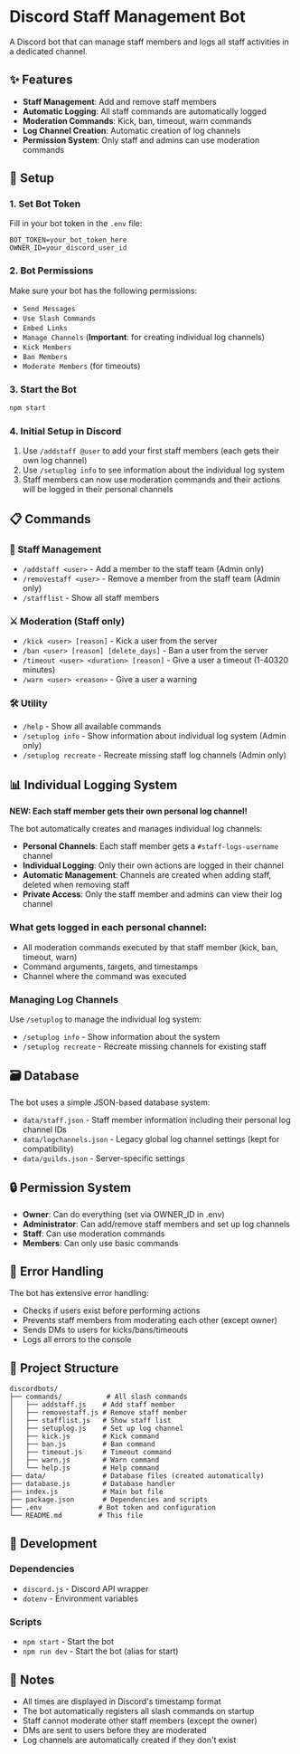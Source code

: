 # Discord Staff Management Bot

A Discord bot that can manage staff members and logs all staff activities in a dedicated channel.

## ✨ Features

- **Staff Management**: Add and remove staff members
- **Automatic Logging**: All staff commands are automatically logged
- **Moderation Commands**: Kick, ban, timeout, warn commands
- **Log Channel Creation**: Automatic creation of log channels
- **Permission System**: Only staff and admins can use moderation commands

## 🚀 Setup

### 1. Set Bot Token
Fill in your bot token in the `.env` file:
```
BOT_TOKEN=your_bot_token_here
OWNER_ID=your_discord_user_id
```

### 2. Bot Permissions
Make sure your bot has the following permissions:
- `Send Messages`
- `Use Slash Commands`
- `Embed Links`
- `Manage Channels` (**Important**: for creating individual log channels)
- `Kick Members`
- `Ban Members`
- `Moderate Members` (for timeouts)

### 3. Start the Bot
```bash
npm start
```

### 4. Initial Setup in Discord
1. Use `/addstaff @user` to add your first staff members (each gets their own log channel)
2. Use `/setuplog info` to see information about the individual log system
3. Staff members can now use moderation commands and their actions will be logged in their personal channels

## 📋 Commands

### 👥 Staff Management
- `/addstaff <user>` - Add a member to the staff team (Admin only)
- `/removestaff <user>` - Remove a member from the staff team (Admin only)
- `/stafflist` - Show all staff members

### ⚔️ Moderation (Staff only)
- `/kick <user> [reason]` - Kick a user from the server
- `/ban <user> [reason] [delete_days]` - Ban a user from the server
- `/timeout <user> <duration> [reason]` - Give a user a timeout (1-40320 minutes)
- `/warn <user> <reason>` - Give a user a warning

### 🛠️ Utility
- `/help` - Show all available commands
- `/setuplog info` - Show information about individual log system (Admin only)
- `/setuplog recreate` - Recreate missing staff log channels (Admin only)

## 📊 Individual Logging System

**NEW: Each staff member gets their own personal log channel!**

The bot automatically creates and manages individual log channels:
- **Personal Channels**: Each staff member gets a `#staff-logs-username` channel
- **Individual Logging**: Only their own actions are logged in their channel
- **Automatic Management**: Channels are created when adding staff, deleted when removing staff
- **Private Access**: Only the staff member and admins can view their log channel

### What gets logged in each personal channel:
- All moderation commands executed by that staff member (kick, ban, timeout, warn)
- Command arguments, targets, and timestamps
- Channel where the command was executed

### Managing Log Channels
Use `/setuplog` to manage the individual log system:
- `/setuplog info` - Show information about the system
- `/setuplog recreate` - Recreate missing channels for existing staff

## 🗃️ Database

The bot uses a simple JSON-based database system:
- `data/staff.json` - Staff member information including their personal log channel IDs
- `data/logchannels.json` - Legacy global log channel settings (kept for compatibility)
- `data/guilds.json` - Server-specific settings

## 🔒 Permission System

- **Owner**: Can do everything (set via OWNER_ID in .env)
- **Administrator**: Can add/remove staff members and set up log channels
- **Staff**: Can use moderation commands
- **Members**: Can only use basic commands

## 🚨 Error Handling

The bot has extensive error handling:
- Checks if users exist before performing actions
- Prevents staff members from moderating each other (except owner)
- Sends DMs to users for kicks/bans/timeouts
- Logs all errors to the console

## 📁 Project Structure

```
discordbots/
├── commands/           # All slash commands
│   ├── addstaff.js    # Add staff member
│   ├── removestaff.js # Remove staff member
│   ├── stafflist.js   # Show staff list
│   ├── setuplog.js    # Set up log channel
│   ├── kick.js        # Kick command
│   ├── ban.js         # Ban command
│   ├── timeout.js     # Timeout command
│   ├── warn.js        # Warn command
│   └── help.js        # Help command
├── data/              # Database files (created automatically)
├── database.js        # Database handler
├── index.js           # Main bot file
├── package.json       # Dependencies and scripts
├── .env              # Bot token and configuration
└── README.md         # This file
```

## 🔧 Development

### Dependencies
- `discord.js` - Discord API wrapper
- `dotenv` - Environment variables

### Scripts
- `npm start` - Start the bot
- `npm run dev` - Start the bot (alias for start)

## 📝 Notes

- All times are displayed in Discord's timestamp format
- The bot automatically registers all slash commands on startup
- Staff cannot moderate other staff members (except the owner)
- DMs are sent to users before they are moderated
- Log channels are automatically created if they don't exist